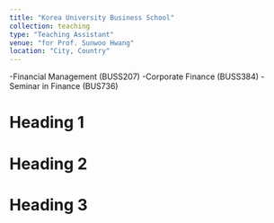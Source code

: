 ```yaml
---
title: "Korea University Business School"
collection: teaching
type: "Teaching Assistant"
venue: "for Prof. Sunwoo Hwang"
location: "City, Country"
---
```


-Financial Management (BUSS207)
-Corporate Finance (BUSS384)
-Seminar in Finance (BUS736)

Heading 1
======

Heading 2
======

Heading 3
======
